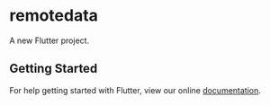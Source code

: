 # remotedata

A new Flutter project.

## Getting Started

For help getting started with Flutter, view our online
[documentation](https://flutter.io/).
